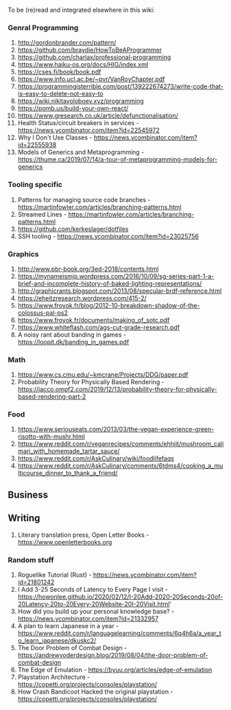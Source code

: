 To be (re)read and integrated elsewhere in this wiki:
### Genral Programming
1. http://gordonbrander.com/pattern/
1. https://github.com/braydie/HowToBeAProgrammer
1. https://github.com/charlax/professional-programming
1. https://www.haiku-os.org/docs/HIG/index.xml
1. https://cses.fi/book/book.pdf
1. https://www.info.ucl.ac.be/~pvr/VanRoyChapter.pdf
1. https://programmingisterrible.com/post/139222674273/write-code-that-is-easy-to-delete-not-easy-to
1. https://wiki.nikitavoloboev.xyz/programming
1. https://pomb.us/build-your-own-react/
1. https://www.gresearch.co.uk/article/defunctionalisation/
1. Health Status/circuit breakers in services - https://news.ycombinator.com/item?id=22545972
1. Why I Don't Use Classes - https://news.ycombinator.com/item?id=22555938
1. Models of Generics and Metaprogramming - https://thume.ca/2019/07/14/a-tour-of-metaprogramming-models-for-generics

### Tooling specific
1. Patterns for managing source code branches - https://martinfowler.com/articles/branching-patterns.html
1. Streamed Lines - https://martinfowler.com/articles/branching-patterns.html
1. https://github.com/kerkeslager/dotfiles
1. SSH tooling - https://news.ycombinator.com/item?id=23025756

### Graphics
1. http://www.pbr-book.org/3ed-2018/contents.html
1. https://mynameismjp.wordpress.com/2016/10/09/sg-series-part-1-a-brief-and-incomplete-history-of-baked-lighting-representations/
1. http://graphicrants.blogspot.com/2013/08/specular-brdf-reference.html
1. https://eheitzresearch.wordpress.com/415-2/
1. https://www.froyok.fr/blog/2012-10-breakdown-shadow-of-the-colossus-pal-ps2
1. https://www.froyok.fr/documents/making_of_sotc.pdf
1. https://www.whiteflash.com/ags-cut-grade-research.pdf
1. A noisy rant about banding in games - https://loopit.dk/banding_in_games.pdf

### Math
1. https://www.cs.cmu.edu/~kmcrane/Projects/DDG/paper.pdf
1. Probability Theory for Physically Based Rendering - https://jacco.ompf2.com/2019/12/13/probability-theory-for-physically-based-rendering-part-2

### Food
1. https://www.seriouseats.com/2013/03/the-vegan-experience-green-risotto-with-mushr.html
1. https://www.reddit.com/r/veganrecipes/comments/ehhiit/mushroom_calimari_with_homemade_tartar_sauce/
1. https://www.reddit.com/r/AskCulinary/wiki/foodlifefaqs
1. https://www.reddit.com/r/AskCulinary/comments/6tdms4/cooking_a_multicourse_dinner_to_thank_a_friend/

## Business

## Writing
1. Literary translation press, Open Letter Books - https://www.openletterbooks.org

### Random stuff
1. Roguelike Tutorial (Rust) - https://news.ycombinator.com/item?id=21801242
1. I Add 3-25 Seconds of Latency to Every Page I visit - https://howonlee.github.io/2020/02/12/I-20Add-2020-20Seconds-20of-20Latency-20to-20Every-20Website-20I-20Visit.html'
1. How did you build up your personal knowledge base? - https://news.ycombinator.com/item?id=21332957
1. A plan to learn Japanese in a year - https://www.reddit.com/r/languagelearning/comments/6q4h6a/a_year_to_learn_japanese/dkuskc2/
1. The Door Problem of Combat Design - https://andrewyoderdesign.blog/2019/08/04/the-door-problem-of-combat-design
1. The Edge of Emulation - https://byuu.org/articles/edge-of-emulation
1. Playstation Architecture - https://copetti.org/projects/consoles/playstation/
1. How Crash Bandicoot Hacked the original playstation - https://copetti.org/projects/consoles/playstation/
